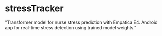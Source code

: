 # stressTracker
"Transformer model for nurse stress prediction with Empatica E4. Android app for real-time stress detection using trained model weights."
